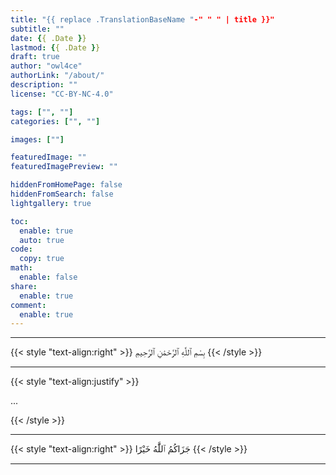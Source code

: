 ```yaml
---
title: "{{ replace .TranslationBaseName "-" " " | title }}"
subtitle: ""
date: {{ .Date }}
lastmod: {{ .Date }}
draft: true
author: "owl4ce"
authorLink: "/about/"
description: ""
license: "CC-BY-NC-4.0"

tags: ["", ""]
categories: ["", ""]

images: [""]

featuredImage: ""
featuredImagePreview: ""

hiddenFromHomePage: false
hiddenFromSearch: false
lightgallery: true

toc:
  enable: true
  auto: true
code:
  copy: true
math:
  enable: false
share:
  enable: true
comment:
  enable: true
---
```


<!--more-->

---

{{< style "text-align:right" >}}
بِسْمِ ٱللَّٰهِ ٱلرَّحْمَٰنِ ٱلرَّحِيمِ
{{< /style >}}

---

{{< style "text-align:justify" >}}

...

{{< /style >}}

---

{{< style "text-align:right" >}}
جَزَاكُمُ ٱللَّٰهُ خَيْرًا
{{< /style >}}

---
